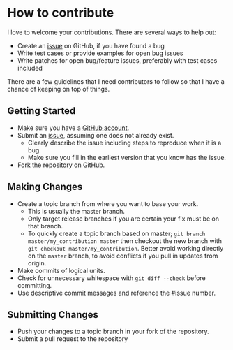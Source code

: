 # How to contribute

I love to welcome your contributions. There are several ways to help out:

*   Create an [issue](https://github.com/jonnitto/Carbon.PrimaryContent/issues) on GitHub, if you have found a bug
*   Write test cases or provide examples for open bug issues
*   Write patches for open bug/feature issues, preferably with test cases included

There are a few guidelines that I need contributors to follow so that I have a
chance of keeping on top of things.

## Getting Started

*   Make sure you have a [GitHub account](https://github.com/signup/free).
*   Submit an [issue](https://github.com/jonnitto/Carbon.PrimaryContent/issues), assuming one does not already exist.
    *   Clearly describe the issue including steps to reproduce when it is a bug.
    *   Make sure you fill in the earliest version that you know has the issue.
*   Fork the repository on GitHub.

## Making Changes

*   Create a topic branch from where you want to base your work.
    *   This is usually the master branch.
    *   Only target release branches if you are certain your fix must be on that
        branch.
    *   To quickly create a topic branch based on master; `git branch master/my_contribution master` then checkout the new branch with `git checkout master/my_contribution`. Better avoid working directly on the
        `master` branch, to avoid conflicts if you pull in updates from origin.
*   Make commits of logical units.
*   Check for unnecessary whitespace with `git diff --check` before committing.
*   Use descriptive commit messages and reference the #issue number.

## Submitting Changes

*   Push your changes to a topic branch in your fork of the repository.
*   Submit a pull request to the repository
